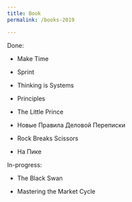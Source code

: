 ```yaml
---
title: Book
permalink: /books-2019

---
```


Done:

- Make Time 

- Sprint 

- Thinking is Systems

- Principles 

- The Little Prince

- Новые Правила Деловой Переписки

- Rock Breaks Scissors

- На Пике


In-progress: 

- The Black Swan

- Mastering the Market Cycle
